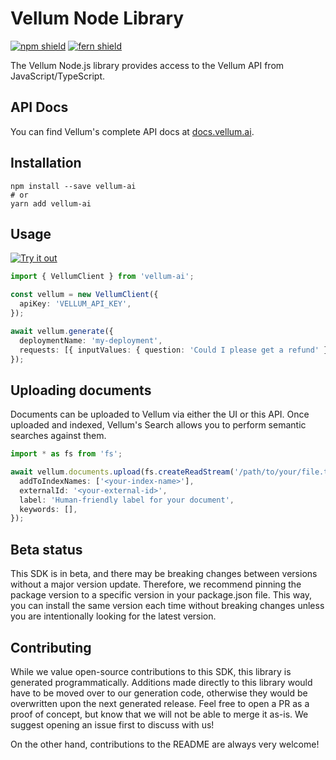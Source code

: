 # Vellum Node Library

[![npm shield](https://img.shields.io/npm/v/vellum-ai)](https://www.npmjs.com/package/vellum-ai)
[![fern shield](https://img.shields.io/badge/%F0%9F%8C%BF-SDK%20generated%20by%20Fern-brightgreen)](https://github.com/fern-api/fern)

The Vellum Node.js library provides access to the Vellum API from JavaScript/TypeScript.

## API Docs
You can find Vellum's complete API docs at [docs.vellum.ai](https://docs.vellum.ai).


## Installation

```
npm install --save vellum-ai
# or
yarn add vellum-ai
```

## Usage

[![Try it out](https://developer.stackblitz.com/img/open_in_stackblitz.svg)](https://stackblitz.com/edit/typescript-example-using-sdk-built-with-fern-xbs4jx?file=app.ts)

```typescript
import { VellumClient } from 'vellum-ai';

const vellum = new VellumClient({
  apiKey: 'VELLUM_API_KEY',
});

await vellum.generate({
  deploymentName: 'my-deployment',
  requests: [{ inputValues: { question: 'Could I please get a refund' } }],
});

```

## Uploading documents

Documents can be uploaded to Vellum via either the UI or this API. Once uploaded and indexed, Vellum's Search allows you to perform semantic searches against them.

```typescript
import * as fs from 'fs';

await vellum.documents.upload(fs.createReadStream('/path/to/your/file.txt'), {
  addToIndexNames: ['<your-index-name>'],
  externalId: '<your-external-id>',
  label: 'Human-friendly label for your document',
  keywords: [],
});
```

## Beta status

This SDK is in beta, and there may be breaking changes between versions without a major version update. Therefore, we recommend pinning the package version to a specific version in your package.json file. This way, you can install the same version each time without breaking changes unless you are intentionally looking for the latest version.

## Contributing

While we value open-source contributions to this SDK, this library is generated programmatically. Additions made directly to this library would have to be moved over to our generation code, otherwise they would be overwritten upon the next generated release. Feel free to open a PR as a proof of concept, but know that we will not be able to merge it as-is. We suggest opening an issue first to discuss with us!

On the other hand, contributions to the README are always very welcome!

